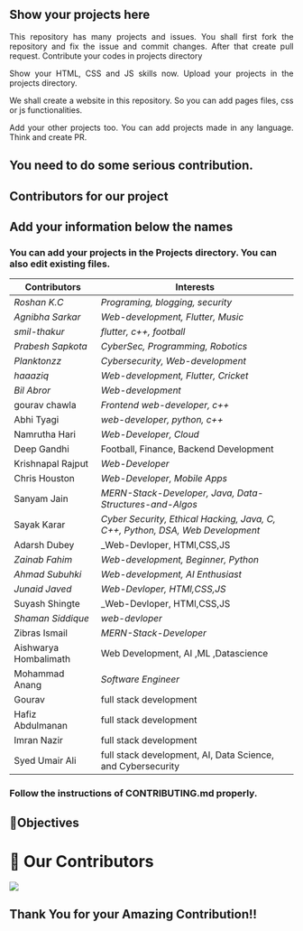 ## Show your projects here

<p align="justify">This repository has many projects and issues. You shall first fork the repository and fix the issue and commit changes. After that create pull request. Contribute your codes in projects directory</p>
<p align ="justify">Show your HTML, CSS and JS skills now. Upload your projects in the projects directory.</p>
<p align ="justify">We shall create a website in this repository. So you can add pages files, css or js functionalities. </p>
  <p align ="justify">Add your other projects too. You can add projects made in any language. Think and create PR.</p>

## You need to do some serious contribution.

## Contributors for our project

## Add your information below the names

### You can add your projects in the Projects directory. You can also edit existing files.

| Contributors      | Interests                                                                     |
| ----------------- | ----------------------------------------------------------------------------- |
| _Roshan K.C_      | _Programing, blogging, security_                                              |
| _Agnibha Sarkar_  | _Web-development, Flutter, Music_                                             |
| _smil-thakur_     | _flutter, c++, football_                                                      |
| _Prabesh Sapkota_ | _CyberSec, Programming, Robotics_                                             |
| _Planktonzz_      | _Cybersecurity, Web-development_                                              |
| _haaaziq_         | _Web-development, Flutter, Cricket_                                           |
| _Bil Abror_       | _Web-development_                                                             |
| gourav chawla     | _Frontend web-developer, c++_                                                 |
| Abhi Tyagi        | _web-developer, python, c++_                                                  |
| Namrutha Hari     | _Web-Developer, Cloud_                                                        |
| Deep Gandhi       | Football, Finance, Backend Development                                        |
| Krishnapal Rajput | _Web-Developer_                                                               |
| Chris Houston     | _Web-Developer, Mobile Apps_                                                  |
| Sanyam Jain       | _MERN-Stack-Developer, Java, Data-Structures-and-Algos_                       |
| Sayak Karar       | _Cyber Security, Ethical Hacking, Java, C, C++, Python, DSA, Web Development_ |
| Adarsh Dubey      | \_Web-Devloper, HTMl,CSS,JS                                                   |
| _Zainab Fahim_    | _Web-development, Beginner, Python_                                           |
| _Ahmad Subuhki_   | _Web-development, AI Enthusiast_                                              |
| _Junaid Javed_    | _Web-Devloper, HTMl,CSS,JS_                                                   |
| Suyash Shingte    | _Web-Devloper, HTMl,CSS,JS                                                    |
| _Shaman Siddique_ | _web-devloper_                                                                |
| Zibras Ismail     | _MERN-Stack-Developer_                                                        |
|Aishwarya Hombalimath|Web Development, AI ,ML ,Datascience                                         |
| Mohammad Anang | _Software Engineer_ |
| Gourav            |  full stack development                                                       |
| Hafiz Abdulmanan  |  full stack development                                                       |
| Imran Nazir       |  full stack development                                                       |
| Syed Umair Ali    | full stack development, AI, Data Science, and Cybersecurity                   |
### Follow the instructions of CONTRIBUTING.md properly.

## 🎯Objectives

# :handshake: Our Contributors

<a href="https://github.com/roshankcpkr/Hacktoberfest-web/graphs/contributors">
  <img src="https://contrib.rocks/image?repo=roshankcpkr/Hacktoberfest-web" />
</a>

## Thank You for your Amazing Contribution!!
